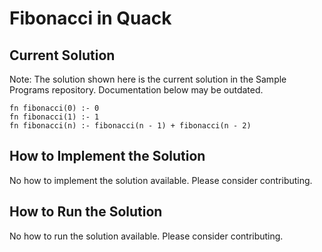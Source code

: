 # Fibonacci in Quack

## Current Solution

Note: The solution shown here is the current solution in the Sample Programs repository. Documentation below may be outdated.

```Quack
fn fibonacci(0) :- 0
fn fibonacci(1) :- 1
fn fibonacci(n) :- fibonacci(n - 1) + fibonacci(n - 2)

```

## How to Implement the Solution

No how to implement the solution available. Please consider contributing.

## How to Run the Solution

No how to run the solution available. Please consider contributing.
